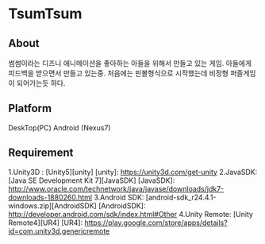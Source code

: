 # TsumTsum
## About
썸썸이라는 디즈니 애니메이션을 좋아하는 아들을 위해서 만들고 있는 게임.
아들에게 피드백을 받으면서 만들고 있는중.
처음에는 핀볼형식으로 시작했는데 비정형 퍼즐게임이 되어가는듯 하다.

## Platform
DeskTop(PC)
Android (Nexus7)

## Requirement
1.Unity3D : [Unity5][unity]
[unity]: https://unity3d.com/get-unity
2.JavaSDK: [Java SE Development Kit 7][JavaSDK]
[JavaSDK]: http://www.oracle.com/technetwork/java/javase/downloads/jdk7-downloads-1880260.html
3.Android SDK: [android-sdk_r24.4.1-windows.zip][AndroidSDK]
[AndroidSDK]: http://developer.android.com/sdk/index.html#Other
4.Unity Remote: [Unity Remote4][UR4]
[UR4]: https://play.google.com/store/apps/details?id=com.unity3d.genericremote
